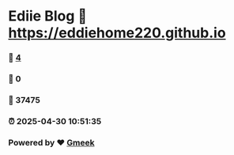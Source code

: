 # Ediie Blog :link: https://eddiehome220.github.io 
### :page_facing_up: [4](https://eddiehome220.github.io/tag.html) 
### :speech_balloon: 0 
### :hibiscus: 37475 
### :alarm_clock: 2025-04-30 10:51:35 
### Powered by :heart: [Gmeek](https://github.com/Meekdai/Gmeek)
